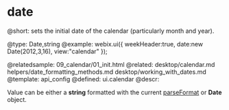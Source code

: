 date
=============


@short:
	sets the initial date of the calendar (particularly month and year).

@type: Date,string
@example:
webix.ui({
	weekHeader:true,
	date:new Date(2012,3,16),
	view:"calendar"
});

@relatedsample:
	09_calendar/01_init.html
@related: 
	desktop/calendar.md
    helpers/date_formatting_methods.md
    desktop/working_with_dates.md
@template:	api_config
@defined:	ui.calendar	
@descr:

Value can be either a **string** formatted with the current [parseFormat](api/i18n_parseformat_other.md) or **Date** object.


